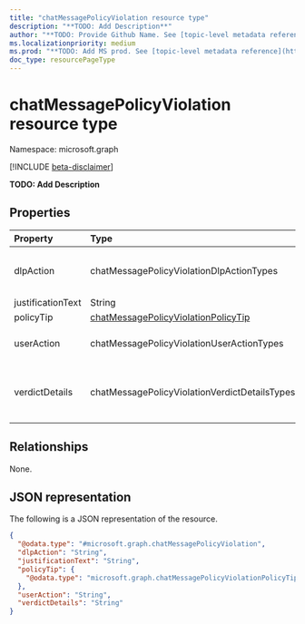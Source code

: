 ```yaml
---
title: "chatMessagePolicyViolation resource type"
description: "**TODO: Add Description**"
author: "**TODO: Provide Github Name. See [topic-level metadata reference](https://msgo.azurewebsites.net/add/document/guidelines/metadata.html#topic-level-metadata)**"
ms.localizationpriority: medium
ms.prod: "**TODO: Add MS prod. See [topic-level metadata reference](https://msgo.azurewebsites.net/add/document/guidelines/metadata.html#topic-level-metadata)**"
doc_type: resourcePageType
---
```


# chatMessagePolicyViolation resource type

Namespace: microsoft.graph

[!INCLUDE [beta-disclaimer](../../includes/beta-disclaimer.md)]

**TODO: Add Description**

## Properties
|Property|Type|Description|
|:---|:---|:---|
|dlpAction|chatMessagePolicyViolationDlpActionTypes|**TODO: Add Description**. The possible values are: `none`, `notifySender`, `blockAccess`, `blockAccessExternal`.|
|justificationText|String|**TODO: Add Description**|
|policyTip|[chatMessagePolicyViolationPolicyTip](../resources/chatmessagepolicyviolationpolicytip.md)|**TODO: Add Description**|
|userAction|chatMessagePolicyViolationUserActionTypes|**TODO: Add Description**. The possible values are: `none`, `override`, `reportFalsePositive`.|
|verdictDetails|chatMessagePolicyViolationVerdictDetailsTypes|**TODO: Add Description**. The possible values are: `none`, `allowFalsePositiveOverride`, `allowOverrideWithoutJustification`, `allowOverrideWithJustification`.|

## Relationships
None.

## JSON representation
The following is a JSON representation of the resource.
<!-- {
  "blockType": "resource",
  "@odata.type": "microsoft.graph.chatMessagePolicyViolation"
}
-->
``` json
{
  "@odata.type": "#microsoft.graph.chatMessagePolicyViolation",
  "dlpAction": "String",
  "justificationText": "String",
  "policyTip": {
    "@odata.type": "microsoft.graph.chatMessagePolicyViolationPolicyTip"
  },
  "userAction": "String",
  "verdictDetails": "String"
}
```

